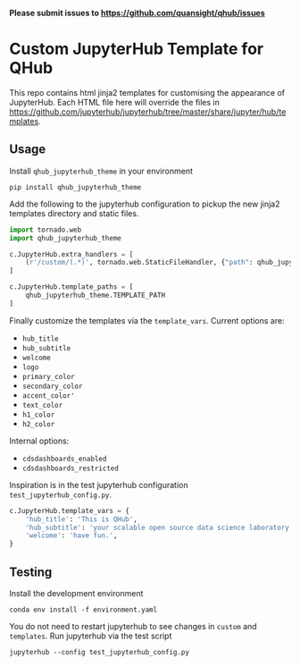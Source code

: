 **Please submit issues to https://github.com/quansight/qhub/issues**

# Custom JupyterHub Template for QHub

This repo contains html jinja2 templates for customising the
appearance of JupyterHub. Each HTML file here will override the files
in https://github.com/jupyterhub/jupyterhub/tree/master/share/jupyter/hub/templates.

## Usage

Install `qhub_jupyterhub_theme` in your environment

```shell
pip install qhub_jupyterhub_theme
```

Add the following to the jupyterhub configuration to pickup the new
jinja2 templates directory and static files.

```python
import tornado.web
import qhub_jupyterhub_theme

c.JupyterHub.extra_handlers = [
    (r'/custom/(.*)', tornado.web.StaticFileHandler, {"path": qhub_jupyterhub_theme.STATIC_PATH}),
]

c.JupyterHub.template_paths = [
    qhub_jupyterhub_theme.TEMPLATE_PATH
]
```

Finally customize the templates via the `template_vars`. Current
options are:
 - `hub_title`
 - `hub_subtitle`
 - `welcome`
 - `logo`
 - `primary_color`
 - `secondary_color`
 - `accent_color'`
 - `text_color`
 - `h1_color`
 - `h2_color`

 Internal options:
 - `cdsdashboards_enabled`
 - `cdsdashboards_restricted`

Inspiration is in the test jupyterhub configuration
`test_jupyterhub_config.py`.

```python
c.JupyterHub.template_vars = {
    'hub_title': 'This is QHub',
    'hub_subtitle': 'your scalable open source data science laboratory.',
    'welcome': 'have fun.',
}
```

## Testing

Install the development environment

```shell
conda env install -f environment.yaml
```

You do not need to restart jupyterhub to see changes in `custom` and
`templates`. Run jupyterhub via the test script

```shell
jupyterhub --config test_jupyterhub_config.py
```
